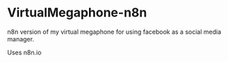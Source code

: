 # VirtualMegaphone-n8n
n8n version of my virtual megaphone for using facebook as a social media manager.

Uses n8n.io
